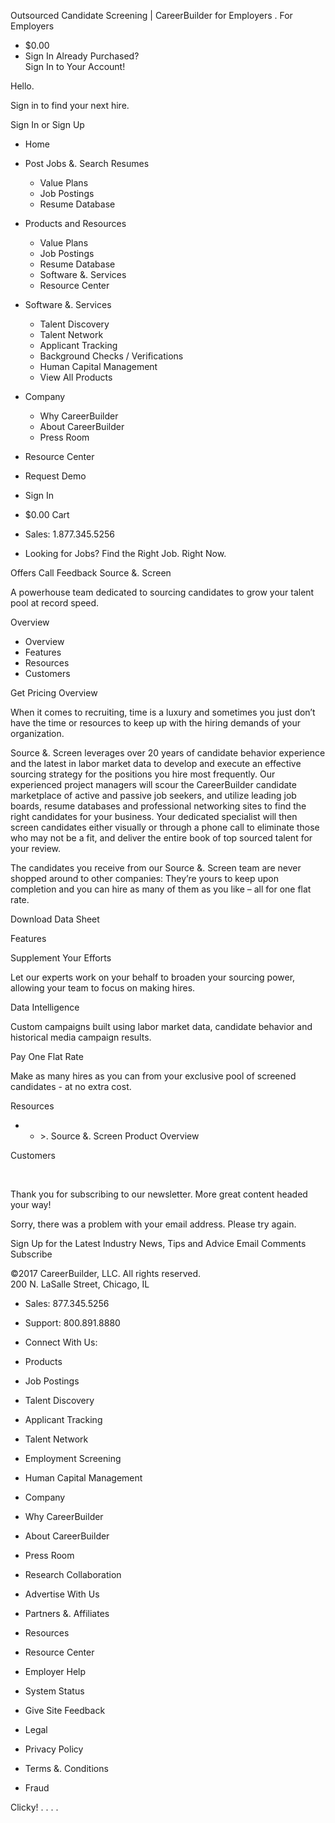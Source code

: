 Outsourced Candidate Screening | CareerBuilder for Employers <iframe height='0' src='https://www.googletagmanager.com/ns.html?id=GTM-PPCSWP' style='display:none;visibility:hidden' width='0'></iframe>. For Employers

*   $0.00
*   Sign In Already Purchased?  
    Sign In to Your Account!

Hello.

Sign in to find your next hire.

Sign In or Sign Up

*   Home

*   Post Jobs &. Search Resumes
    *   Value Plans
    *   Job Postings
    *   Resume Database
*   Products and Resources
    *   Value Plans
    *   Job Postings
    *   Resume Database
    *   Software &. Services
    *   Resource Center
*   Software &. Services
    *   Talent Discovery
    *   Talent Network
    *   Applicant Tracking
    *   Background Checks / Verifications
    *   Human Capital Management
    *   View All Products
*   Company
    *   Why CareerBuilder
    *   About CareerBuilder
    *   Press Room
*   Resource Center
*   Request Demo

*   Sign In
*   $0.00 Cart
*   Sales: 1.877.345.5256

*   Looking for Jobs? Find the Right Job. Right Now.

Offers Call Feedback Source &. Screen  

A powerhouse team dedicated to sourcing candidates to grow your talent pool at record speed.

Overview

*   Overview
*   Features
*   Resources
*   Customers

Get Pricing Overview

When it comes to recruiting, time is a luxury and sometimes you just don’t have the time or resources to keep up with the hiring demands of your organization.

Source &. Screen leverages over 20 years of candidate behavior experience and the latest in labor market data to develop and execute an effective sourcing strategy for the positions you hire most frequently. Our experienced project managers will scour the CareerBuilder candidate marketplace of active and passive job seekers, and utilize leading job boards, resume databases and professional networking sites to find the right candidates for your business. Your dedicated specialist will then screen candidates either visually or through a phone call to eliminate those who may not be a fit, and deliver the entire book of top sourced talent for your review.

The candidates you receive from our Source &. Screen team are never shopped around to other companies: They’re yours to keep upon completion and you can hire as many of them as you like – all for one flat rate.

Download Data Sheet

Features  
  
  
Supplement Your Efforts  

Let our experts work on your behalf to broaden your sourcing power, allowing your team to focus on making hires.  

  
Data Intelligence  

Custom campaigns built using labor market data, candidate behavior and historical media campaign results.  

  
Pay One Flat Rate  

Make as many hires as you can from your exclusive pool of screened candidates - at no extra cost.  

Resources  

*   *   \>. Source &. Screen Product Overview

Customers  

  
​

Thank you for subscribing to our newsletter. More great content headed your way!

Sorry, there was a problem with your email address. Please try again.

Sign Up for the Latest Industry News, Tips and Advice Email Comments Subscribe

©2017 CareerBuilder, LLC. All rights reserved.  
200 N. LaSalle Street, Chicago, IL

*   Sales: 877.345.5256
*   Support: 800.891.8880

*   Connect With Us:

*   Products
*   Job Postings
*   Talent Discovery
*   Applicant Tracking
*   Talent Network
*   Employment Screening
*   Human Capital Management

*   Company
*   Why CareerBuilder
*   About CareerBuilder
*   Press Room
*   Research Collaboration
*   Advertise With Us
*   Partners &. Affiliates

*   Resources
*   Resource Center
*   Employer Help
*   System Status
*   Give Site Feedback

*   Legal
*   Privacy Policy
*   Terms &. Conditions
*   Fraud

Clicky! <img height="1" width="1" alt="" style="display:none" src="https://www.facebook.com/tr?id=575283812576156&amp;ev=PixelInitialized">. <img height="1" width="1" style="display:none;" alt="" src="https://analytics.twitter.com/i/adsct?txn\_id=l5dns&amp;p\_id=Twitter">. <img height="1" width="1" style="display:none;" alt="" src="//t.co/i/adsct?txn\_id=l5dns&amp;p\_id=Twitter">. <img height='1' src='https://www.facebook.com/tr?id=575283812576156&amp;ev=PageView&amp;noscript=1' style='display:none' width='1'>.